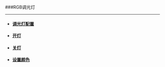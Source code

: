###RGB调光灯

***
- #### [调光灯配置](./light/light_setup.html)
- #### [开灯](./light/light_on.html)
- #### [关灯](./light/light_off.html)
- #### [设置颜色](./light/light_set_color.html)



